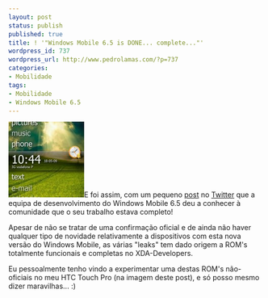 ```yaml
---
layout: post
status: publish
published: true
title: ! '"Windows Mobile 6.5 is DONE... complete..."'
wordpress_id: 737
wordpress_url: http://www.pedrolamas.com/?p=737
categories:
- Mobilidade
tags:
- Mobilidade
- Windows Mobile 6.5
---
```

[![Windows Mobile 6.5 no meu HTC Touch Pro](wp-content/uploads/2009/05/Windows-Mobile-6.5-no-meu-HTC-Touch-Pro-150x150.jpg)](wp-content/uploads/2009/05/Windows-Mobile-6.5-no-meu-HTC-Touch-Pro.jpg "Windows Mobile 6.5 no meu HTC Touch Pro")E foi assim, com um pequeno [post](http://twitter.com/wmdev/status/1797927736) no [Twitter](http://twitter.com/) que a equipa de desenvolvimento do Windows Mobile 6.5 deu a conhecer à comunidade que o seu trabalho estava completo!

Apesar de não se tratar de uma confirmação oficial e de ainda não haver qualquer tipo de novidade relativamente a dispositivos com esta nova versão do Windows Mobile, as várias "leaks" tem dado origem a ROM's totalmente funcionais e completas no XDA-Developers.

Eu pessoalmente tenho vindo a experimentar uma destas ROM's não-oficiais no meu HTC Touch Pro (na imagem deste post), e só posso mesmo dizer maravilhas... :)
